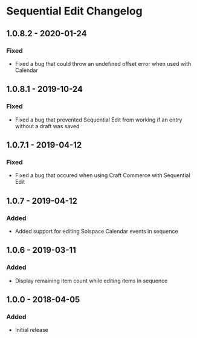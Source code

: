 # Sequential Edit Changelog

## 1.0.8.2 - 2020-01-24
### Fixed
- Fixed a bug that could throw an undefined offset error when used with Calendar

## 1.0.8.1 - 2019-10-24
### Fixed
- Fixed a bug that prevented Sequential Edit from working if an entry without a draft was saved

## 1.0.7.1 - 2019-04-12
### Fixed
- Fixed a bug that occured when using Craft Commerce with Sequential Edit

## 1.0.7 - 2019-04-12
### Added
- Added support for editing Solspace Calendar events in sequence

## 1.0.6 - 2019-03-11
### Added
- Display remaining item count while editing items in sequence

## 1.0.0 - 2018-04-05
### Added
- Initial release
